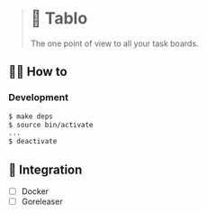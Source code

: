 > # 🧐 Tablo
>
> The one point of view to all your task boards.

## 🤼‍♂️ How to

### Development

```bash
$ make deps
$ source bin/activate
...
$ deactivate
```

## 🧩 Integration

- [ ] Docker
- [ ] Goreleaser
